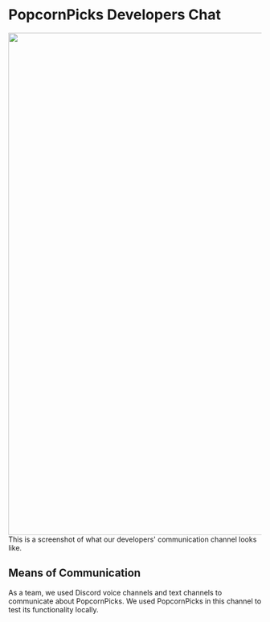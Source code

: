 # PopcornPicks Developers Chat

<img src="https://github.com/brwali/PopcornPicks/blob/master/asset/popcornpicks.png" width="1000">
This is a screenshot of what our developers' communication channel looks like.

## Means of Communication

As a team, we used Discord voice channels and text channels to communicate about PopcornPicks.
We used PopcornPicks in this channel to test its functionality locally.
